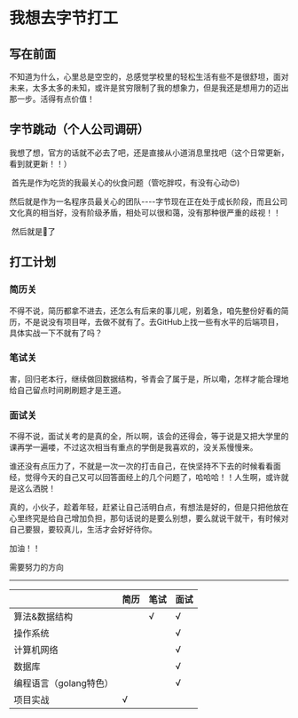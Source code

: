 # 我想去字节打工

## 写在前面

​	不知道为什么，心里总是空空的，总感觉学校里的轻松生活有些不是很舒坦，面对未来，太多太多的未知，或许是贫穷限制了我的想象力，但是我还是想用力的迈出那一步。活得有点价值！

## 字节跳动（个人公司调研）

​	我想了想，官方的话就不必去了吧，还是直接从小道消息里找吧（这个日常更新，看到就更新！！）

​	首先是作为吃货的我最关心的伙食问题（管吃胖哎，有没有心动:heart_eyes:)

​	然后就是作为一名程序员最关心的团队----字节现在正在处于成长阶段，而且公司文化真的相当好，没有阶级矛盾，相处可以很和蔼，没有那种很严重的歧视！！

​	然后就是:apple:了

## 打工计划

### 简历关

​	不得不说，简历都拿不进去，还怎么有后来的事儿呢，别着急，咱先整份好看的简历，不是说没有项目咩，去做不就有了。去GitHub上找一些有水平的后端项目，具体实战一下不就有了吗？

### 笔试关

​	害，回归老本行，继续做回数据结构，爷青会了属于是，所以嘞，怎样才能合理地给自己留点时间刷刷题才是王道。

### 面试关

​	不得不说，面试关考的是真的全，所以啊，该会的还得会，等于说是又把大学里的课再学一遍喽，不过这次相当有重点的学倒是我喜欢的，没关系慢慢来。

谁还没有点压力了，不就是一次一次的打击自己，在快坚持不下去的时候看看面经，觉得今天的自己又可以回答面经上的几个问题了，哈哈哈！！人生啊，或许就是这么洒脱！

真的，小伙子，趁着年轻，赶紧让自己活明白点，有想法是好的，但是只把他放在心里终究是给自己增加负担，那句话说的是要么别想，要么就说干就干，有时候对自己要狠，要较真儿，生活才会好好待你。

加油！！

需要努力的方向

<hr/>

|               | 简历 | 笔试 | 面试 |
| ------------- | ---- | ---- | ---- |
| 算法&数据结构 |  | √ | √ |
| 操作系统      |      |      | √ |
| 计算机网络    |      |      | √ |
| 数据库        |      |      | √ |
|编程语言（golang特色）|||√|
|项目实战|√|||